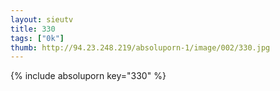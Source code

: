 ```yaml
--- 
layout: sieutv
title: 330
tags: ["0k"]
thumb: http://94.23.248.219/absoluporn-1/image/002/330.jpg
---
```

{% include absoluporn key="330" %} 
